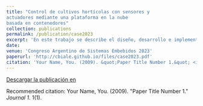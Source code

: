```yaml
---
title: "Control de cultivos hortícolas con sensores y
actuadores mediante una plataforma en la nube
basada en contenedores"
collection: publications
permalink: /publication/case2023
excerpt: 'En este trabajo se describe el diseño, desarrollo e implementación de un sistema de control de cultivos hortícolas bajo cubierta orientado al uso en ambientes urbanos y semiurbanos. El sistema está compuesto por hardware de bajo costo y una plataforma de software de dos niveles, en los planos local y en la nube. En el plano local los nodos sensores y actuadores recopilan datos y realizan acciones de control. La plataforma en la nube basada en contenedores recopila la información enviada por los nodos y se encarga de impartir órdenes de control de acuerdo a reglas definidas y asociadas a cada nodo. Los datos recopilados y el estado de los actuadores pueden ser visualizados en tiempo real por el usuario mediante una página web.'
date: 
venue: 'Congreso Argentino de Sistemas Embebidos 2023'
paperurl: 'http://cbiale.github.io/files/case2023.pdf'
citation: 'Your Name, You. (2009). &quot;Paper Title Number 1.&quot; <i>Journal 1</i>. 1(1).'
---
```



[Descargar la publicación en](http://cbiale.github.io/files/case2023.pdf)

Recommended citation: Your Name, You. (2009). "Paper Title Number 1." <i>Journal 1</i>. 1(1).